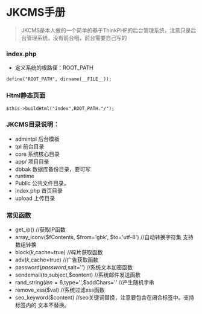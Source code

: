 # JKCMS手册
>JKCMS是本人做的一个简单的基于ThinkPHP的后台管理系统，注意只是后台管理系统，没有前台哦，前台需要自己写的

### index.php
* 定义系统的根路径：ROOT_PATH

`define("ROOT_PATH", dirname(__FILE__));`

### Html静态页面
`$this->buildHtml("index",ROOT_PATH."/");`

### JKCMS目录说明：
* admintpl            后台模板
* tpl                 前台目录
* core                系统核心目录
* app/                项目目录
* dbbak               数据库备份目录，要可写
* runtime             
* Public              公共文件目录。
* index.php           首页目录
* upload              上传目录 


### 常见函数
* get_ip()     //获取IP函数
* array_iconv($fContents, $from='gbk', $to='utf-8')   //自动转换字符集 支持数组转换
* block($k,$cache=true)     //碎片获取函数
* adv($k,$cache=true)      //广告获取函数
* password($password,$salt='')         //系统文本加密函数
* sendemail($to,$subject,$content)      //系统邮件发送函数
* rand_string($len=6,$type='',$addChars=''         //产生随机字串
* remove_xss($val)         //系统过滤xss函数
* seo_keyword($content)     //seo关键词替换，注意要包含在闭合标签中。支持 标签内的 文本不替换。

